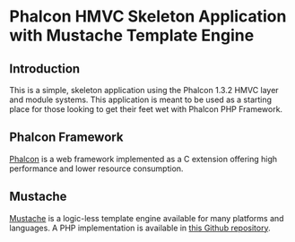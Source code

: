 Phalcon HMVC Skeleton Application with Mustache Template Engine
=======================

Introduction
------------

This is a simple, skeleton application using the Phalcon 1.3.2 HMVC layer and module
systems. This application is meant to be used as a starting place for those
looking to get their feet wet with Phalcon PHP Framework.

Phalcon Framework
------------

[Phalcon](https://github.com/phalcon/cphalcon) is a web framework implemented as a C extension offering high performance and lower resource consumption.


Mustache
--------
[Mustache](https://github.com/bobthecow/mustache.php) is a logic-less template engine available
for many platforms and languages. A PHP implementation is available in
[this Github repository](https://github.com/bobthecow/mustache.php).
